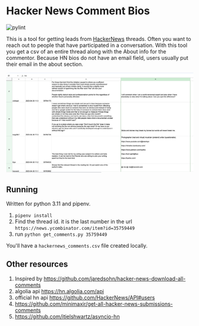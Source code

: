 # Hacker News Comment Bios

![pylint](https://github.com/morenoh149/hacker_news_comment_bios/actions/workflows/pylint.yml/badge.svg)


This is a tool for getting leads from [HackerNews](https://news.ycombinator.com/) threads.
Often you want to reach
out to people that have participated in a conversation. With this tool you get
a csv of an entire thread along with the About info for the commentor.
Because HN bios do not have an email field, users usually put their
email in the about section.

![screenshot](screenshot.png)

## Running

Written for python 3.11 and pipenv.

1. `pipenv install`
1. Find the thread id. it is the last number in the url `https://news.ycombinator.com/item?id=35759449`
1. run `python get_comments.py 35759449`

You'll have a `hackernews_comments.csv` file created locally.

## Other resources

1. Inspired by https://github.com/jaredsohn/hacker-news-download-all-comments
1. algolia api https://hn.algolia.com/api
1. official hn api https://github.com/HackerNews/API#users
1. https://github.com/minimaxir/get-all-hacker-news-submissions-comments
1. https://github.com/itielshwartz/asyncio-hn
